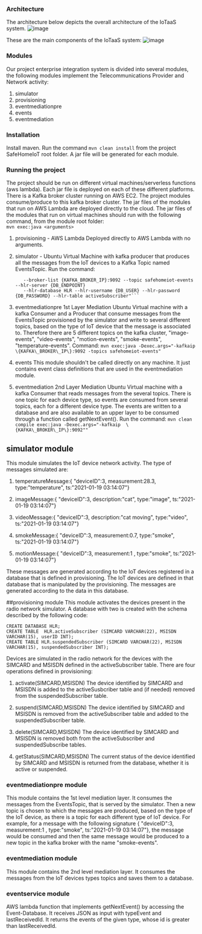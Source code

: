 ### Architecture

The architecture below depicts the overall architecture of the IoTaaS system.
![image](https://github.com/esyker/SafeHomeIoT/assets/50277636/fc275049-5e7a-4e90-88e4-2333a225b190)

These are the main components of the IoTaaS system:
![image](https://github.com/esyker/SafeHomeIoT/assets/50277636/a27eaa53-30d4-472a-a77a-f8c6e814eee6)

### Modules

Our project enterprise integration system is divided into several modules, the following modules implement the Telecommunications Provider and Network activity:

1. simulator
2. provisioning
3. eventmediationpre
4. events
5. eventmediation


### Installation

Install maven.
Run the command ```mvn clean install``` from the project SafeHomeIoT root folder.
A jar file will be generated for each module.


### Running the project
The project should be run on different virtual machines/serverless functions (aws lambda). Each jar file is deployed on each of these different platforms.
There is a Kafka broker cluster running on AWS EC2. 
The project modules consume/produce to this kafka broker cluster.
The jar files of the modules that run on AWS Lambda are deployed directly to the cloud.
The jar files of the modules that run on virtual machines should run with the following command, from the module root folder:  
```mvn exec:java <arguments>```

1. provisioning - AWS Lambda
   Deployed directly to AWS Lambda with no arguments.  

2. simulator - Ubuntu Virtual Machine with kafka producer that produces all the messages from the IoT devices to a Kafka Topic named EventsTopic.
   Run the command: 
   ```mvn clean compile exec:java -Dexec.args="--telecommunications-provider-name SafeHomeTelco 
      --broker-list {KAFKA_BROKER_IP}:9092 --topic safehomeiot-events --hlr-server {DB_ENDPOINT} 
      --hlr-database HLR --hlr-username {DB_USER} --hlr-password {DB_PASSWORD} --hlr-table activeSubscriber"```

3. eventmediationpre
   1st Layer Mediation
   Ubuntu Virtual machine with a kafka Consumer and a Producer that consume messages from the EventsTopic provisioned by the simulator and write to
   several different topics, based on the type of IoT device that the message is associated to.
   Therefore there are 5 different topics on the kafka cluster, "image-events", "video-events", "motion-events", "smoke-events", "temperature-events".
   Command: ```mvn exec:java -Dexec.args="-kafkaip \{KAFKA\_BROKER\_IP\}:9092 -topics safehomeiot-events"```

4. events
   This module shouldn't be called directly on any machine. It just contains event class definitions that are used in the eventmediation module.

5. eventmediation
   2nd Layer Mediation
   Ubuntu Virtual machine with a kafka Consumer that reads messages from the several topics. 
   There is one topic for each device type, so events are consumed from several topics, each for a different device type.
   The events are written to a database and are also available to an upper layer to be consumed through a function called getNextEvent().
   Run the command: ```mvn clean compile exec:java -Dexec.args="-kafkaip  \{KAFKA\_BROKER\_IP\}:9092""```
 

## simulator module
This module simulates the IoT device network activity. 
The type of messages simulated are:

1. temperatureMessage:{ "deviceID":3, measurement:28.3, type:"temperature", ts:"2021-01-19 03:14:07"}

2. imageMessage:{ "deviceID":3, description:"cat", type:"image", ts:"2021-01-19 03:14:07"}

3. videoMessage:{ "deviceID":3, description:"cat moving", type:"video", ts:"2021-01-19 03:14:07"}

4. smokeMessage:{ "deviceID":3, measurement:0.7, type:"smoke", ts:"2021-01-19 03:14:07"}
 
5. motionMessage:{ "deviceID":3, measurement:1 , type:"smoke", ts:"2021-01-19 03:14:07"}

These messages are generated according to the IoT devices registered in a database that is defined in provisioning. The IoT devices are defined in that database that is
manipulated by the provisioning. The messages are generated according to the data in this database.

##provisioning module
This module activates the devices present in the radio network simulator. 
A database with two is created with the schema described by the following code:

```
CREATE DATABASE HLR;
CREATE TABLE  HLR.activeSubscriber (SIMCARD VARCHAR(22), MSISDN VARCHAR(15), userID INT);
CREATE TABLE HLR.suspendedSubscriber (SIMCARD VARCHAR(22), MSISDN VARCHAR(15), suspendedSubscriber INT);
```

Devices are simulated in the radio network for the devices with the SIMCARD and MSISDN defined in the activeSubscriber table.
There are four operations defined in provisioning:

1. activate(SIMCARD,MSISDN)
The device identified by SIMCARD and MSISDN is added to the activeSusbcriber table and (if needed) removed from the suspendedSubscriber table.

2. suspend(SIMCARD,MSISDN)
The device identified by SIMCARD and MSISDN is removed from the activeSubscriber table and added to the suspendedSubscriber table. 

3. delete(SIMCARD,MSISDN)
The device identified by SIMCARD and MSISDN is removed both from the activeSubscriber and suspendedSubscribe tables.

4. getStatus(SIMCARD,MSISDN) 
The current status of the device identified by SIMCARD and MSISDN is returned from the database, whether it is active or suspended.

### eventmediationpre module
This module contains the 1st level mediation layer. 
It consumes the messages from the EventsTopic, that is served by the simulator.
Then a new topic is chosen to which the messages are produced, based on the type of the IoT device, as there is a topic for each different type of IoT device.
For example, for a message with the following signature { "deviceID":3, measurement:1 , type:"smoke", ts:"2021-01-19 03:14:07"}, the message would be consumed
and then the same message would be produced to a new topic in the kafka broker with the name "smoke-events".


### eventmediation module
This module contains the 2nd level mediation layer. 
It consumes the messages from the IoT devices types topics and saves them to a database. 

### eventservice module

AWS lambda function that implements getNextEvent() by accessing the Event-Database. It receives JSON as input
with typeEvent and lastReceivedId. It returns the events of the given type, whose id is greater than lastReceivedId.
